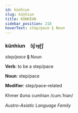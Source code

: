 ```yaml
---
id: künhiun
slug: künhiun
title: KÜNHİUN
sidebar_position: 218
hoverText: step/pace § Noun
---
```


### künhiun&emsp;<span kind="abugida">ɔ̃ʄɂɟɽ̃ʃ</span>

*step/pace* **§** Noun

**Verb**: to be a step/pace

**Noun**: step/pace

**Modifier**: step/pace-related

Khmer ជំហាន cumhiən /cum.ˈhiən/

*Austro-Asiatic Language Family*